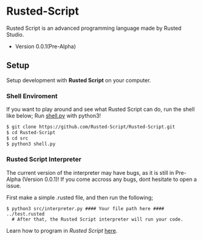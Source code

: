 # Rusted-Script
Rusted Script is an advanced programming language made by Rusted Studio.

-  Version 0.0.1(Pre-Alpha)


## Setup

Setup development with **Rusted Script** on your computer.

### Shell Enviroment

If you want to play around and see what Rusted Script can do, run the shell like below;
Run [shell.py](https://github.com/Rusted-Script/Rusted-Script/blob/master/src/shell.py) with python3!
```sh
$ git clone https://github.com/Rusted-Script/Rusted-Script.git
$ cd Rusted-Script
$ cd src
$ python3 shell.py
```

### Rusted Script Interpreter

The current version of the interpreter may have bugs, as it is still in Pre-Alpha (Version 0.0.1)! If you come accross any bugs, dont hesitate to open a issue.

First make a simple .rusted file, and then run the following;
```
$ python3 src/interpreter.py #### Your file path here #### ../test.rusted
  # After that, the Rusted Script interpreter will run your code.
```

Learn how to program in *Rusted Script* [here](https://github.com/Rusted-Script/Docs).
